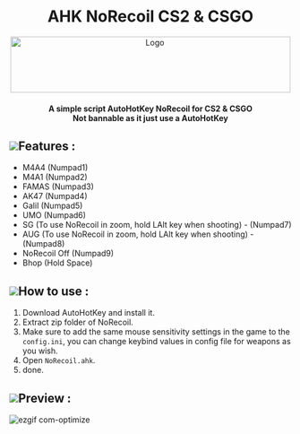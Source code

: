 <h1 align="center">AHK NoRecoil CS2 & CSGO</h1>
<p align="center">
    <a href="https://github.com/McDaived/NoRecoil-CS2">
        <img src="https://github.com/McDaived/NoRecoil-CS2/assets/18085492/87b1d566-b323-4a6d-a71c-334b76848eca" alt="Logo" width="500" height="100">
    </a>
<h4 align="center">A simple script AutoHotKey NoRecoil for CS2 & CSGO <br> Not bannable as it just use a AutoHotKey</h4>
  


## ![](https://github.com/McDaived/Discord-Profile-Card/assets/18085492/952742cf-9744-4ccb-9de1-766560ebae12)Features :
- M4A4 (Numpad1)
- M4A1 (Numpad2)
- FAMAS (Numpad3)
- AK47 (Numpad4)
- Galil (Numpad5)
- UMO (Numpad6)
- SG (To use NoRecoil in zoom, hold LAlt key when shooting) - (Numpad7)
- AUG (To use NoRecoil in zoom, hold LAlt key when shooting) - (Numpad8)
- NoRecoil Off (Numpad9)
- Bhop (Hold Space)

## ![](https://github.com/McDaived/NoRecoil-CS2/assets/18085492/7eab67ab-4b44-40ee-b050-53e48a856fc5)How to use :
1. Download AutoHotKey and install it.
2. Extract zip folder of NoRecoil.
3. Make sure to add the same mouse sensitivity settings in the game to the ``config.ini``, you can change keybind values in config file for weapons as you wish.
4. Open ``NoRecoil.ahk``.
5. done.

## ![](https://github.com/McDaived/Discord-Profile-Card/assets/18085492/7a4879fd-97a1-4807-98e5-8f62137dee6e)Preview :
![ezgif com-optimize](https://github.com/McDaived/NoRecoil-CS2/assets/18085492/79643cd3-5286-4258-8c5e-ae010a9a2a6e)
